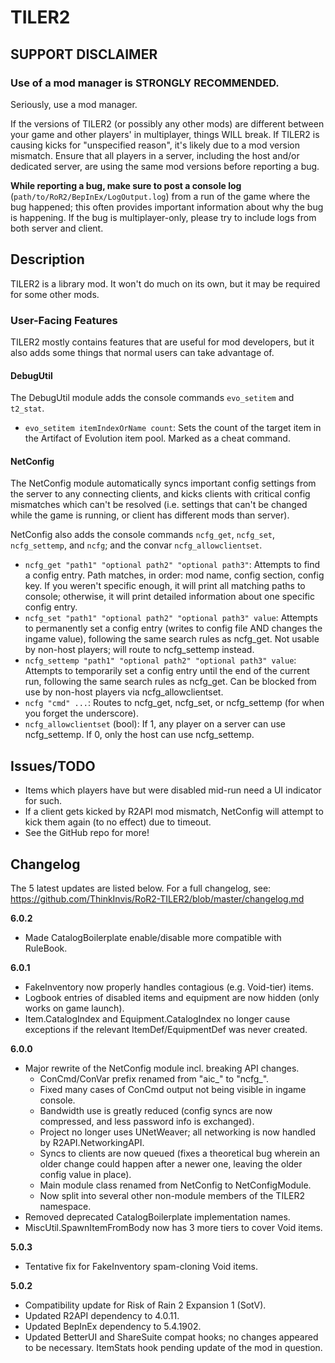 # TILER2

## SUPPORT DISCLAIMER

### Use of a mod manager is STRONGLY RECOMMENDED.

Seriously, use a mod manager.

If the versions of TILER2 (or possibly any other mods) are different between your game and other players' in multiplayer, things WILL break. If TILER2 is causing kicks for "unspecified reason", it's likely due to a mod version mismatch. Ensure that all players in a server, including the host and/or dedicated server, are using the same mod versions before reporting a bug.

**While reporting a bug, make sure to post a console log** (`path/to/RoR2/BepInEx/LogOutput.log`) from a run of the game where the bug happened; this often provides important information about why the bug is happening. If the bug is multiplayer-only, please try to include logs from both server and client.

## Description

TILER2 is a library mod. It won't do much on its own, but it may be required for some other mods.

### User-Facing Features

TILER2 mostly contains features that are useful for mod developers, but it also adds some things that normal users can take advantage of.

#### DebugUtil

The DebugUtil module adds the console commands `evo_setitem` and `t2_stat`.

- `evo_setitem itemIndexOrName count`: Sets the count of the target item in the Artifact of Evolution item pool. Marked as a cheat command.

#### NetConfig

The NetConfig module automatically syncs important config settings from the server to any connecting clients, and kicks clients with critical config mismatches which can't be resolved (i.e. settings that can't be changed while the game is running, or client has different mods than server).

NetConfig also adds the console commands `ncfg_get`, `ncfg_set`, `ncfg_settemp`, and `ncfg`; and the convar `ncfg_allowclientset`.

- `ncfg_get "path1" "optional path2" "optional path3"`: Attempts to find a config entry. Path matches, in order: mod name, config section, config key. If you weren't specific enough, it will print all matching paths to console; otherwise, it will print detailed information about one specific config entry.
- `ncfg_set "path1" "optional path2" "optional path3" value`: Attempts to permanently set a config entry (writes to config file AND changes the ingame value), following the same search rules as ncfg_get. Not usable by non-host players; will route to ncfg_settemp instead.
- `ncfg_settemp "path1" "optional path2" "optional path3" value`: Attempts to temporarily set a config entry until the end of the current run, following the same search rules as ncfg_get. Can be blocked from use by non-host players via ncfg_allowclientset.
- `ncfg "cmd" ...`: Routes to ncfg_get, ncfg_set, or ncfg_settemp (for when you forget the underscore).
- `ncfg_allowclientset` (bool): If 1, any player on a server can use ncfg_settemp. If 0, only the host can use ncfg_settemp.

## Issues/TODO

- Items which players have but were disabled mid-run need a UI indicator for such.
- If a client gets kicked by R2API mod mismatch, NetConfig will attempt to kick them again (to no effect) due to timeout.
- See the GitHub repo for more!

## Changelog

The 5 latest updates are listed below. For a full changelog, see: https://github.com/ThinkInvis/RoR2-TILER2/blob/master/changelog.md

**6.0.2**

- Made CatalogBoilerplate enable/disable more compatible with RuleBook.

**6.0.1**

- FakeInventory now properly handles contagious (e.g. Void-tier) items.
- Logbook entries of disabled items and equipment are now hidden (only works on game launch).
- Item.CatalogIndex and Equipment.CatalogIndex no longer cause exceptions if the relevant ItemDef/EquipmentDef was never created.

**6.0.0**

- Major rewrite of the NetConfig module incl. breaking API changes.
	- ConCmd/ConVar prefix renamed from "aic_" to "ncfg_".
	- Fixed many cases of ConCmd output not being visible in ingame console.
	- Bandwidth use is greatly reduced (config syncs are now compressed, and less password info is exchanged).
	- Project no longer uses UNetWeaver; all networking is now handled by R2API.NetworkingAPI.
	- Syncs to clients are now queued (fixes a theoretical bug wherein an older change could happen after a newer one, leaving the older config value in place).
	- Main module class renamed from NetConfig to NetConfigModule.
	- Now split into several other non-module members of the TILER2 namespace.
- Removed deprecated CatalogBoilerplate implementation names.
- MiscUtil.SpawnItemFromBody now has 3 more tiers to cover Void items.

**5.0.3**

- Tentative fix for FakeInventory spam-cloning Void items.

**5.0.2**

- Compatibility update for Risk of Rain 2 Expansion 1 (SotV).
- Updated R2API dependency to 4.0.11.
- Updated BepInEx dependency to 5.4.1902.
- Updated BetterUI and ShareSuite compat hooks; no changes appeared to be necessary. ItemStats hook pending update of the mod in question.